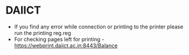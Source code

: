 # DAIICT

* If you find any error while connection or printing to the printer please run the printing reg.reg
* For checking pages left for printing - https://webprint.daiict.ac.in:8443/Balance 
